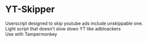 # YT-Skipper
Userscript designed to skip youtube ads include unskippable one.<br />
Light script that doesn't slow down YT like adbloackers<br />
Use with Tampermonkey

